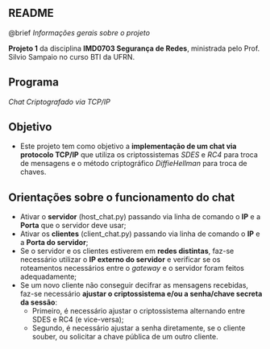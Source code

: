 README
--

@brief _Informações gerais sobre o projeto_

**Projeto 1** da disciplina **IMD0703 Segurança de Redes**, ministrada pelo Prof. Silvio Sampaio no curso BTI da UFRN.


Programa
--

_Chat Criptografado via TCP/IP_


Objetivo
--

- Este projeto tem como objetivo a **implementação de um chat via protocolo TCP/IP** que utiliza os criptossistemas _SDES_ e  _RC4_ para troca de mensagens e o método criptográfico _DiffieHellman_ para troca de chaves.


Orientações sobre o funcionamento do chat
--

- Ativar o **servidor** (host_chat.py) passando via linha de comando o **IP** e a **Porta** que o servidor deve usar;
- Ativar os **clientes** (client_chat.py) passando via linha de comando o **IP** e a **Porta do servidor**;
- Se o servidor e os clientes estiverem em **redes distintas**, faz-se necessário utilizar o **IP externo do servidor** e verificar se os roteamentos necessários entre o _gateway_ e o servidor foram feitos adequadamente;
- Se um novo cliente não conseguir decifrar as mensagens recebidas, faz-se necessário **ajustar o criptossistema e/ou a senha/chave secreta da sessão**:
	- Primeiro, é necessário ajustar o criptossistema alternando entre SDES e RC4 (e vice-versa);
	- Segundo, é necessário ajustar a senha diretamente, se o cliente souber, ou solicitar a chave pública de um outro cliente.